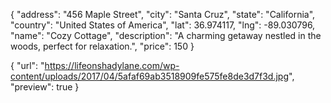 {
"address": "456 Maple Street",
"city": "Santa Cruz",
"state": "California",
"country": "United States of America",
"lat": 36.974117,
"lng": -89.030796,
"name": "Cozy Cottage",
"description": "A charming getaway nestled in the woods, perfect for relaxation.",
"price": 150
}

{
"url": "https://lifeonshadylane.com/wp-content/uploads/2017/04/5afaf69ab3518909fe575fe8de3d7f3d.jpg",
"preview": true
}

